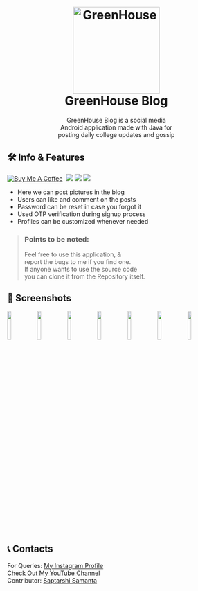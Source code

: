 <h1 align="center">
  <br>
  <a href="https://github.com/utsanjan/GreenHouse">
  <img width="200" src="https://bit.ly/3xyJKgZ" alt="GreenHouse">
  </a><br>GreenHouse Blog<br>
</h1>
 
<p align="center">GreenHouse Blog is a social media<br>
  Android application made with Java for<br>
  posting daily college updates and gossip </p>

## 🛠 Info & Features
[![Buy Me A Coffee](https://img.shields.io/open-vsx/stars/redhat/java?color=D8B024&label=buy%20me%20a%20coffee&style=plastic)](https://www.buymeacoffee.com/utsanjan)‎ ‎
[![](https://img.shields.io/github/license/utsanjan/GreenHouse?logoColor=red&style=plastic)](https://github.com/utsanjan/GreenHouse/blob/main/LICENSE)‎ ‎
[![](https://img.shields.io/github/languages/count/utsanjan/GreenHouse?style=plastic)](https://github.com/utsanjan/GreenHouse/search?l=shell)‎ ‎
[![](https://img.shields.io/github/languages/top/utsanjan/GreenHouse?color=light%20green&style=plastic)](https://github.com/utsanjan/GreenHouse)‎ ‎ <br>
* Here we can post pictures in the blog<br>
* Users can like and comment on the posts<br>
* Password can be reset in case you forgot it<br>
* Used OTP verification during signup process<br>
* Profiles can be customized whenever needed<br>

> ### Points to be noted:
> Feel free to use this application, &
> <br>report the bugs to me if you find one.
> <br>If anyone wants to use the source code
> <br>you can clone it from the Repository itself.

## 📲 Screenshots
<img src="https://bit.ly/3DiNrcv" width=13% height=auto> <img src="https://bit.ly/3JmyQRc" width=13% height=auto> <img src="https://bit.ly/3Y1xXSk" width=13% height=auto> <img src="https://bit.ly/3WHD1u7" width=13% height=auto> <img src="https://bit.ly/3kJRhFo" width=13% height=auto> <img src="https://bit.ly/3kHDGOK" width=13% height=auto> <img src="https://bit.ly/3j5zfNl" width=13% height=auto> 

## 📞 Contacts

For Queries: [My Instagram Profile](https://www.instagram.com/utsanjan/)  
[Check Out My YouTube Channel](https://www.youtube.com/DopeSatan) <br> 
Contributor: [Saptarshi Samanta](https://github.com/saptarshi2000)
